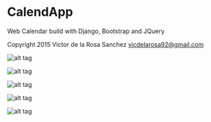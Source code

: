 # CalendApp
Web Calendar build with Django, Bootstrap and JQuery

Copyright 2015 Victor de la Rosa Sanchez
vicdelarosa92@gmail.com


![alt tag](http://s24.postimg.org/ii1ufv36d/Captura_de_pantalla_2015_04_01_a_las_15_24_10.png)

![alt tag](http://s24.postimg.org/g20120l3p/Captura_de_pantalla_2015_04_01_a_las_15_23_19.png)

![alt tag](http://s24.postimg.org/s1bj9bqol/Captura_de_pantalla_2015_04_01_a_las_15_24_21.png)

![alt tag](http://s24.postimg.org/6q9drbj6d/Captura_de_pantalla_2015_04_01_a_las_15_24_47.png)

![alt tag](http://s24.postimg.org/5gg5q0es5/Captura_de_pantalla_2015_04_01_a_las_15_24_59.png)

